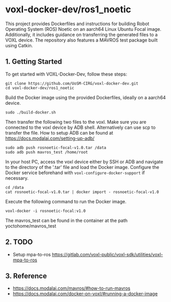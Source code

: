 # voxl-docker-dev/ros1_noetic

This project provides Dockerfiles and instructions for building Robot Operating System (ROS) Noetic on an aarch64 Linux Ubuntu Focal image. Additionally, it includes guidance on transferring the generated files to a VOXL device. The repository also features a MAVROS test package built using Catkin.

## 1. Getting Started

To get started with VOXL-Docker-Dev, follow these steps:

```
git clone https://github.com/UoSM-CIRG/voxl-docker-dev.git
cd voxl-docker-dev/ros1_noetic
```

Build the Docker image using the provided Dockerfiles, ideally on a aarch64 device.

```
sudo ./build-docker.sh
```

Then transfer the following two files to the voxl. Make sure you are connected to the voxl device by ADB shell. Alternatively can use scp to transfer the file.
How to setup ADB can be found at https://docs.modalai.com/setting-up-adb/
```
sudo adb push rosnoetic-focal-v1.0.tar /data
sudo adb push mavros_test /home/root
```

In your host PC, access the voxl device either by SSH or ADB and navigate to the directory of the '.tar' file and load the Docker image. Configure the Docker service beforehand with `voxl-configure-docker-support` if necessary.

```
cd /data
cat rosnoetic-focal-v1.0.tar | docker import - rosnoetic-focal-v1.0
```

Execute the following command to run the Docker image.
```
voxl-docker -i rosnoetic-focal:v1.0
```

The mavros_test can be found in the container at the path yoctohome/mavros_test

## 2. TODO

* Setup mpa-to-ros https://gitlab.com/voxl-public/voxl-sdk/utilities/voxl-mpa-to-ros

## 3. Reference

* https://docs.modalai.com/mavros/#how-to-run-mavros
* https://docs.modalai.com/docker-on-voxl/#running-a-docker-image
